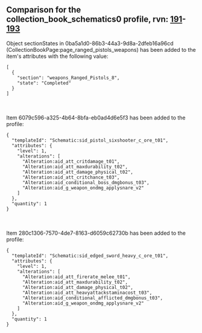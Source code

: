 ## Comparison for the collection_book_schematics0 profile, rvn: [191](https://github.com/PRO100KatYT/FortniteProfileRevisions/tree/main/profiles/collection_book_schematics0/191%20collection_book_schematics0.json)-[193](https://github.com/PRO100KatYT/FortniteProfileRevisions/tree/main/profiles/collection_book_schematics0/193%20collection_book_schematics0.json)

Object sectionStates in 0ba5a1d0-86b3-44a3-9d8a-2dfeb16a96cd (CollectionBookPage:page_ranged_pistols_weapons) has been added to the item's attributes with the following value:

```
[
  {
    "section": "weapons_Ranged_Pistols_8",
    "state": "Completed"
  }
]
```

<br><br>
Item 6079c596-a325-4b64-8bfa-eb0ad4d6e5f3 has been added to the profile:

```
{
  "templateId": "Schematic:sid_pistol_sixshooter_c_ore_t01",
  "attributes": {
    "level": 1,
    "alterations": [
      "Alteration:aid_att_critdamage_t01",
      "Alteration:aid_att_maxdurability_t02",
      "Alteration:aid_att_damage_physical_t02",
      "Alteration:aid_att_critchance_t03",
      "Alteration:aid_conditional_boss_dmgbonus_t03",
      "Alteration:aid_g_weapon_ondmg_applysnare_v2"
    ]
  },
  "quantity": 1
}
```

<br><br>
Item 280c1306-7570-4de7-8163-d6059c62730b has been added to the profile:

```
{
  "templateId": "Schematic:sid_edged_sword_heavy_c_ore_t01",
  "attributes": {
    "level": 1,
    "alterations": [
      "Alteration:aid_att_firerate_melee_t01",
      "Alteration:aid_att_maxdurability_t02",
      "Alteration:aid_att_damage_physical_t02",
      "Alteration:aid_att_heavyattackstaminacost_t03",
      "Alteration:aid_conditional_afflicted_dmgbonus_t03",
      "Alteration:aid_g_weapon_ondmg_applysnare_v2"
    ]
  },
  "quantity": 1
}
```

<br><br>
